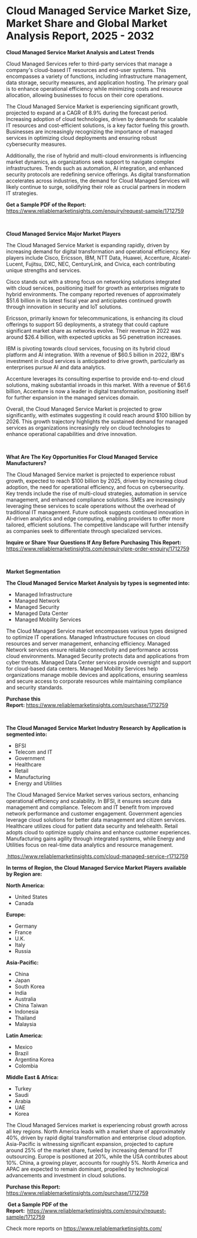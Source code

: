 <p><h1>Cloud Managed Service Market Size, Market Share and Global Market Analysis Report, 2025 - 2032</h1></p><p><strong>Cloud Managed Service Market Analysis and Latest Trends</strong></p>
<p><p>Cloud Managed Services refer to third-party services that manage a company's cloud-based IT resources and end-user systems. This encompasses a variety of functions, including infrastructure management, data storage, security measures, and application hosting. The primary goal is to enhance operational efficiency while minimizing costs and resource allocation, allowing businesses to focus on their core operations.</p><p>The Cloud Managed Service Market is experiencing significant growth, projected to expand at a CAGR of 8.9% during the forecast period. Increasing adoption of cloud technologies, driven by demands for scalable IT resources and cost-efficient solutions, is a key factor fueling this growth. Businesses are increasingly recognizing the importance of managed services in optimizing cloud deployments and ensuring robust cybersecurity measures.</p><p>Additionally, the rise of hybrid and multi-cloud environments is influencing market dynamics, as organizations seek support to navigate complex infrastructures. Trends such as automation, AI integration, and enhanced security protocols are redefining service offerings. As digital transformation accelerates across industries, the demand for Cloud Managed Services will likely continue to surge, solidifying their role as crucial partners in modern IT strategies.</p></p>
<p><strong>Get a Sample PDF of the Report:&nbsp;</strong> <a href="https://www.reliablemarketinsights.com/enquiry/request-sample/1712759?utm_campaign=2891&utm_medium=2&utm_source=Github&utm_content=ia&utm_term=09032025&utm_id=cloud-managed-service">https://www.reliablemarketinsights.com/enquiry/request-sample/1712759</a></p>
<p>&nbsp;</p>
<p><strong>Cloud Managed Service Major Market Players</strong></p>
<p><p>The Cloud Managed Service Market is expanding rapidly, driven by increasing demand for digital transformation and operational efficiency. Key players include Cisco, Ericsson, IBM, NTT Data, Huawei, Accenture, Alcatel-Lucent, Fujitsu, DXC, NEC, CenturyLink, and Civica, each contributing unique strengths and services.</p><p>Cisco stands out with a strong focus on networking solutions integrated with cloud services, positioning itself for growth as enterprises migrate to hybrid environments. The company reported revenues of approximately $51.6 billion in its latest fiscal year and anticipates continued growth through innovation in security and IoT solutions.</p><p>Ericsson, primarily known for telecommunications, is enhancing its cloud offerings to support 5G deployments, a strategy that could capture significant market share as networks evolve. Their revenue in 2022 was around $26.4 billion, with expected upticks as 5G penetration increases.</p><p>IBM is pivoting towards cloud services, focusing on its hybrid cloud platform and AI integration. With a revenue of $60.5 billion in 2022, IBM's investment in cloud services is anticipated to drive growth, particularly as enterprises pursue AI and data analytics.</p><p>Accenture leverages its consulting expertise to provide end-to-end cloud solutions, making substantial inroads in this market. With a revenue of $61.6 billion, Accenture is now a leader in digital transformation, positioning itself for further expansion in the managed services domain.</p><p>Overall, the Cloud Managed Service Market is projected to grow significantly, with estimates suggesting it could reach around $100 billion by 2026. This growth trajectory highlights the sustained demand for managed services as organizations increasingly rely on cloud technologies to enhance operational capabilities and drive innovation.</p></p>
<p>&nbsp;</p>
<p><strong>What Are The Key Opportunities For Cloud Managed Service Manufacturers?</strong></p>
<p><p>The Cloud Managed Service market is projected to experience robust growth, expected to reach $100 billion by 2025, driven by increasing cloud adoption, the need for operational efficiency, and focus on cybersecurity. Key trends include the rise of multi-cloud strategies, automation in service management, and enhanced compliance solutions. SMEs are increasingly leveraging these services to scale operations without the overhead of traditional IT management. Future outlook suggests continued innovation in AI-driven analytics and edge computing, enabling providers to offer more tailored, efficient solutions. The competitive landscape will further intensify as companies seek to differentiate through specialized services.</p></p>
<p><strong>Inquire or Share Your Questions If Any Before Purchasing This Report:</strong> <a href="https://www.reliablemarketinsights.com/enquiry/pre-order-enquiry/1712759?utm_campaign=2891&utm_medium=2&utm_source=Github&utm_content=ia&utm_term=09032025&utm_id=cloud-managed-service">https://www.reliablemarketinsights.com/enquiry/pre-order-enquiry/1712759</a></p>
<p>&nbsp;</p>
<p><strong>Market Segmentation</strong></p>
<p><strong>The Cloud Managed Service Market Analysis by types is segmented into:</strong></p>
<p><ul><li>Managed Infrastructure</li><li>Managed Network</li><li>Managed Security</li><li>Managed Data Center</li><li>Managed Mobility Services</li></ul></p>
<p><p>The Cloud Managed Service market encompasses various types designed to optimize IT operations. Managed Infrastructure focuses on cloud resources and server management, enhancing efficiency. Managed Network services ensure reliable connectivity and performance across cloud environments. Managed Security protects data and applications from cyber threats. Managed Data Center services provide oversight and support for cloud-based data centers. Managed Mobility Services help organizations manage mobile devices and applications, ensuring seamless and secure access to corporate resources while maintaining compliance and security standards.</p></p>
<p><strong>Purchase this Report:&nbsp;</strong><a href="https://www.reliablemarketinsights.com/purchase/1712759?utm_campaign=2891&utm_medium=2&utm_source=Github&utm_content=ia&utm_term=09032025&utm_id=cloud-managed-service">https://www.reliablemarketinsights.com/purchase/1712759</a></p>
<p>&nbsp;</p>
<p><strong>The Cloud Managed Service Market Industry Research by Application is segmented into:</strong></p>
<p><ul><li>BFSI</li><li>Telecom and IT</li><li>Government</li><li>Healthcare</li><li>Retail</li><li>Manufacturing</li><li>Energy and Utilities</li></ul></p>
<p><p>The Cloud Managed Service Market serves various sectors, enhancing operational efficiency and scalability. In BFSI, it ensures secure data management and compliance. Telecom and IT benefit from improved network performance and customer engagement. Government agencies leverage cloud solutions for better data management and citizen services. Healthcare utilizes cloud for patient data security and telehealth. Retail adopts cloud to optimize supply chains and enhance customer experiences. Manufacturing gains agility through integrated systems, while Energy and Utilities focus on real-time data analytics and resource management.</p></p>
<p><a href="https://www.reliablemarketinsights.com/cloud-managed-service-r1712759?utm_campaign=2891&utm_medium=2&utm_source=Github&utm_content=ia&utm_term=09032025&utm_id=cloud-managed-service">&nbsp;https://www.reliablemarketinsights.com/cloud-managed-service-r1712759</a></p>
<p><strong>In terms of Region, the Cloud Managed Service Market Players available by Region are:</strong></p>
<p>
    <p> <strong> North America: </strong>
        <ul>
            <li>United States</li>
            <li>Canada</li>
        </ul>
        </p> 
    <p> <strong> Europe: </strong>
        <ul>
            <li>Germany</li>
            <li>France</li>
            <li>U.K.</li>
            <li>Italy</li>
            <li>Russia</li>
        </ul>
        </p> 
    <p> <strong> Asia-Pacific: </strong>
        <ul>
            <li>China</li>
            <li>Japan</li>
            <li>South Korea</li>
            <li>India</li>
            <li>Australia</li>
            <li>China Taiwan</li>
            <li>Indonesia</li>
            <li>Thailand</li>
            <li>Malaysia</li>
        </ul>
        </p> 
    <p> <strong> Latin America: </strong>
        <ul>
            <li>Mexico</li>
            <li>Brazil</li>
            <li>Argentina Korea</li>
            <li>Colombia</li>
        </ul>
        </p> 
    <p> <strong> Middle East & Africa: </strong>
        <ul>
            <li>Turkey</li>
            <li>Saudi</li>
            <li>Arabia</li>
            <li>UAE</li>
            <li>Korea</li>
        </ul>
    </p>
    </p>
<p><p>The Cloud Managed Services market is experiencing robust growth across all key regions. North America leads with a market share of approximately 40%, driven by rapid digital transformation and enterprise cloud adoption. Asia-Pacific is witnessing significant expansion, projected to capture around 25% of the market share, fueled by increasing demand for IT outsourcing. Europe is positioned at 20%, while the USA contributes about 10%. China, a growing player, accounts for roughly 5%. North America and APAC are expected to remain dominant, propelled by technological advancements and investment in cloud solutions.</p></p>
<p><strong>Purchase this Report: </strong><a href="https://www.reliablemarketinsights.com/purchase/1712759?utm_campaign=2891&utm_medium=2&utm_source=Github&utm_content=ia&utm_term=09032025&utm_id=cloud-managed-service">https://www.reliablemarketinsights.com/purchase/1712759</a></p>
<p>&nbsp;<strong>Get a Sample PDF of the Report:&nbsp;&nbsp;</strong><a href="https://www.reliablemarketinsights.com/enquiry/request-sample/1712759?utm_campaign=2891&utm_medium=2&utm_source=Github&utm_content=ia&utm_term=09032025&utm_id=cloud-managed-service">https://www.reliablemarketinsights.com/enquiry/request-sample/1712759</a></p>
<p><strong></strong></p>
<p>Check more reports on <a href="https://www.reliablemarketinsights.com/?utm_campaign=2891&utm_medium=2&utm_source=Github&utm_content=ia&utm_term=09032025&utm_id=cloud-managed-service">https://www.reliablemarketinsights.com/</a></p>